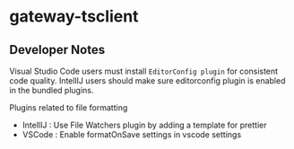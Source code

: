 # gateway-tsclient

## Developer Notes

Visual Studio Code users must install `EditorConfig plugin` for consistent code quality.
IntellIJ users should make sure editorconfig plugin is enabled in the bundled plugins.

Plugins related to file formatting
* IntellIJ : Use File Watchers plugin by adding a template for prettier
* VSCode : Enable formatOnSave settings in vscode settings
